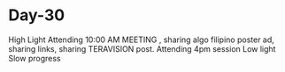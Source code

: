 # Day-30
High Light  Attending 10:00 AM MEETING , sharing algo filipino poster ad, sharing links, sharing TERAVISION post. Attending 4pm session  Low light  Slow progress
